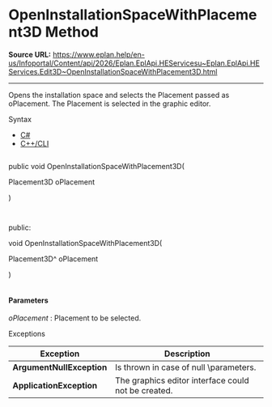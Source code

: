# OpenInstallationSpaceWithPlacement3D Method

**Source URL:** https://www.eplan.help/en-us/Infoportal/Content/api/2026/Eplan.EplApi.HEServicesu~Eplan.EplApi.HEServices.Edit3D~OpenInstallationSpaceWithPlacement3D.html

---

Opens the installation space and selects the Placement passed as oPlacement. The Placement is selected in the graphic editor.

Syntax

- [C#](#i-syntax-CS)
- [C++/CLI](#i-syntax-CPP2005)

```
```
public void OpenInstallationSpaceWithPlacement3D( 

   Placement3D oPlacement

)
```
```

```
```
public:

void OpenInstallationSpaceWithPlacement3D( 

   Placement3D^ oPlacement

)
```
```

#### Parameters

*oPlacement*
:   Placement to be selected.

Exceptions

| Exception | Description |
| --- | --- |
| **ArgumentNullException** | Is thrown in case of null \parameters. |
| **ApplicationException** | The graphics editor interface could not be created. |
